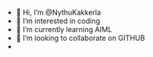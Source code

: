 - 👋 Hi, I’m @NythuKakkerla
- 👀 I’m interested in coding
- 🌱 I’m currently learning AIML
- 💞️ I’m looking to collaborate on GITHUB
- 

<!---
NythuKakkerla/NythuKakkerla is a ✨ special ✨ repository because its `README.md` (this file) appears on your GitHub profile.
You can click the Preview link to take a look at your changes.
--->
